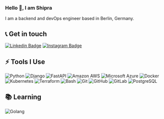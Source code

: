 ### Hello 👋, I am Shipra

I am a backend and devOps engineer based in Berlin, Germany.

## 📞 Get in touch
[![Linkedin Badge](https://img.shields.io/badge/-shiprashalini-blue?style=plastic&logo=Linkedin&logoColor=white&link=https://www.linkedin.com/in/anirudhemmadi/)](https://www.linkedin.com/in/shiprashalini/)
[![Instagram Badge](https://img.shields.io/badge/-shiprashalini-purple?style=plastic&logo=instagram&logoColor=white&link=https://instagram.com/kanna6501/)](https://instagram.com/shiprashalini)


## ⚡ Tools I Use
![Python](https://img.shields.io/badge/-Python-ffd43b?style=plastic&logo=Python)
![Django](https://img.shields.io/badge/-Django-092E20?style=plastic&logo=Django)
![FastAPI](https://img.shields.io/badge/FastAPI-009688?style=plastic&logo=FastAPI&logoColor=white)
![Amazon AWS](https://img.shields.io/badge/Amazon%20AWS-232F3E?style=plastic&logo=amazon-aws)
![Microsoft Azure](https://img.shields.io/badge/Microsoft_Azure-0089D6?style=plastic&logo=microsoft-azure&logoColor=white)
![Docker](https://img.shields.io/badge/-Docker-black?style=plastic&logo=docker)
![Kubernetes](https://img.shields.io/badge/-Kubernetes-white?style=plastic&logo=Kubernetes)
![Terraform](https://img.shields.io/badge/terraform-%235835CC.svg?style=plastic&logo=terraform&logoColor=white)
![Bash](https://img.shields.io/badge/-Shell-blasck?style=plastic&logo=Bash)
![Git](https://img.shields.io/badge/-Git-black?style=plastic&logo=git)
![GitHub](https://img.shields.io/badge/-GitHub-181717?style=plastic&logo=github)
![GitLab](https://img.shields.io/badge/-GitLab-FCA121?style=plastic&logo=gitlab)
![PostgreSQL](https://img.shields.io/badge/-PostgreSQL-336791?style=plastic&logo=postgresql)


## 📚 Learning
![Golang](https://img.shields.io/badge/Go-00ADD8?style=plastic&logo=go&logoColor=white)

